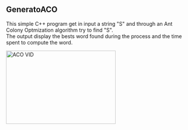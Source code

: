 ## GeneratoACO

This simple C++ program get in input a string "S" and through an Ant Colony Optmization algorithm try to find "S".<br/>
The output display the bests word found during the process and the time spent to compute the word.

<a href="http://www.youtube.com/watch?feature=player_embedded&v=kac6p8Z0UcQ
" target="_blank"><img src="http://img.youtube.com/vi/kac6p8Z0UcQ/0.jpg" 
alt="ACO VID" width="300" height="200"/></a>
